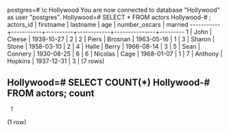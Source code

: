 postgres=# \c Hollywood
You are now connected to database "Hollywood" as user "postgres".
Hollywood=# SELECT * FROM actors
Hollywood-# ;
 actors_id | firstname | lastname |    age     | number_oscars | married
-----------+-----------+----------+------------+---------------+---------
         1 | John      | Cleese   | 1939-10-27 |             2 |
         2 | Piers     | Brosnan  | 1963-05-16 |             1 |
         3 | Sharon    | Stone    | 1958-03-10 |             2 |
         4 | Halle     | Berry    | 1966-08-14 |             3 |
         5 | Sean      | Connery  | 1930-08-25 |             6 |
         6 | Nicolas   | Cage     | 1968-01-07 |             1 |
         7 | Anthony   | Hopkins  | 1937-12-31 |             3 |
(7 rows)


Hollywood=# SELECT COUNT(*)
Hollywood-# FROM actors;
 count
-------
     7
(1 row)